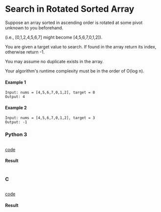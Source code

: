 # Search in Rotated Sorted Array
Suppose an array sorted in ascending order is rotated at some pivot unknown to you beforehand.

(i.e., [0,1,2,4,5,6,7] might become [4,5,6,7,0,1,2]).

You are given a target value to search. If found in the array return its index, otherwise return -1.

You may assume no duplicate exists in the array.

Your algorithm's runtime complexity must be in the order of O(log n).

#### Example 1
```
Input: nums = [4,5,6,7,0,1,2], target = 0
Output: 4
```

#### Example 2
```
Input: nums = [4,5,6,7,0,1,2], target = 3
Output: -1
```

### Python 3
```python

```
[code](Python%203/33.py)

#### Result
```

```

### C
```C

```
[code](C/33.c)

#### Result
```

```

